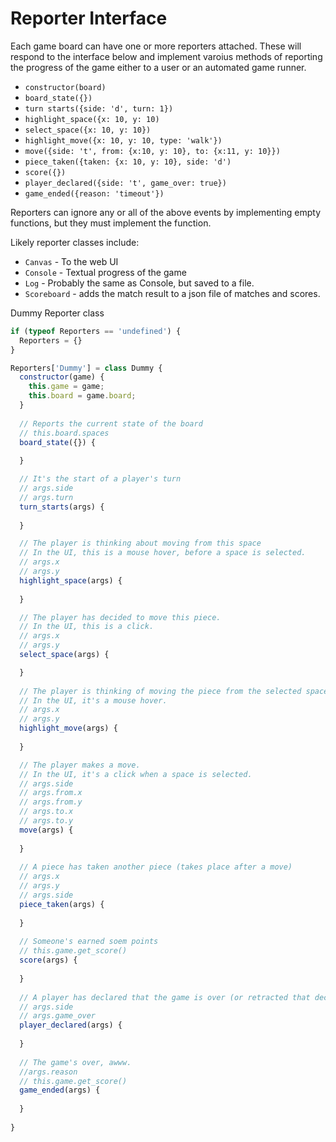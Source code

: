 # Reporter Interface

Each game board can have one or more reporters attached. These will respond 
to the interface below and implement varoius methods of reporting the progress 
of the game either to a user or an automated game runner.

* `constructor(board)`
* `board_state({})`
* `turn starts({side: 'd', turn: 1})`
* `highlight_space({x: 10, y: 10)`
* `select_space({x: 10, y: 10})`
* `highlight_move({x: 10, y: 10, type: 'walk'})`
* `move({side: 't', from: {x:10, y: 10}, to: {x:11, y: 10}})`
* `piece_taken({taken: {x: 10, y: 10}, side: 'd')`
* `score({})`
* `player_declared({side: 't', game_over: true})`  
* `game_ended({reason: 'timeout'})`

Reporters can ignore any or all of the above events by implementing empty functions,
but they must implement the function.

Likely reporter classes include:

* `Canvas` - To the web UI
* `Console` - Textual progress of the game
* `Log` - Probably the same as Console, but saved to a file.
* `Scoreboard` - adds the match result to a json file of matches and scores.

Dummy Reporter class

```js
if (typeof Reporters == 'undefined') {
  Reporters = {}
}

Reporters['Dummy'] = class Dummy {
  constructor(game) {
    this.game = game;
    this.board = game.board;
  }
  
  // Reports the current state of the board
  // this.board.spaces
  board_state({}) {
    
  }

  // It's the start of a player's turn
  // args.side
  // args.turn
  turn_starts(args) {
  
  }

  // The player is thinking about moving from this space
  // In the UI, this is a mouse hover, before a space is selected.
  // args.x
  // args.y
  highlight_space(args) {
  
  }

  // The player has decided to move this piece.
  // In the UI, this is a click.
  // args.x
  // args.y
  select_space(args) {

  }
  
  // The player is thinking of moving the piece from the selected space to this one.
  // In the UI, it's a mouse hover.
  // args.x
  // args.y
  highlight_move(args) {
    
  }

  // The player makes a move.
  // In the UI, it's a click when a space is selected.
  // args.side
  // args.from.x
  // args.from.y
  // args.to.x
  // args.to.y
  move(args) {
    
  }
  
  // A piece has taken another piece (takes place after a move)
  // args.x
  // args.y
  // args.side
  piece_taken(args) {
    
  }
  
  // Someone's earned soem points
  // this.game.get_score()
  score(args) {
    
  }
  
  // A player has declared that the game is over (or retracted that declaration
  // args.side
  // args.game_over
  player_declared(args) {
    
  }
  
  // The game's over, awww.
  //args.reason
  // this.game.get_score()
  game_ended(args) {
    
  }
  
}
```